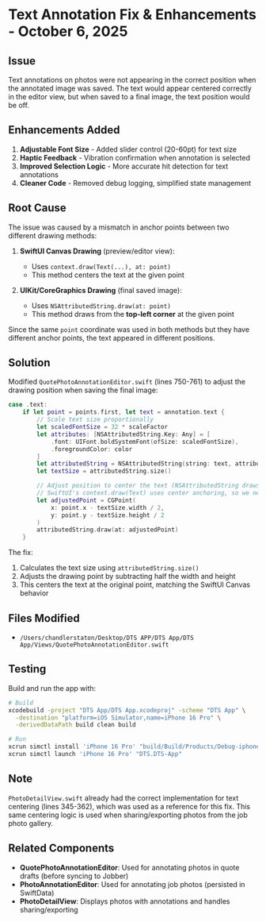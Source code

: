 # Text Annotation Fix & Enhancements - October 6, 2025

## Issue
Text annotations on photos were not appearing in the correct position when the annotated image was saved. The text would appear centered correctly in the editor view, but when saved to a final image, the text position would be off.

## Enhancements Added
1. **Adjustable Font Size** - Added slider control (20-60pt) for text size
2. **Haptic Feedback** - Vibration confirmation when annotation is selected
3. **Improved Selection Logic** - More accurate hit detection for text annotations
4. **Cleaner Code** - Removed debug logging, simplified state management

## Root Cause
The issue was caused by a mismatch in anchor points between two different drawing methods:

1. **SwiftUI Canvas Drawing** (preview/editor view):
   - Uses `context.draw(Text(...), at: point)`
   - This method centers the text at the given point

2. **UIKit/CoreGraphics Drawing** (final saved image):
   - Uses `NSAttributedString.draw(at: point)`
   - This method draws from the **top-left corner** at the given point

Since the same `point` coordinate was used in both methods but they have different anchor points, the text appeared in different positions.

## Solution
Modified `QuotePhotoAnnotationEditor.swift` (lines 750-761) to adjust the drawing position when saving the final image:

```swift
case .text:
    if let point = points.first, let text = annotation.text {
        // Scale text size proportionally
        let scaledFontSize = 32 * scaleFactor
        let attributes: [NSAttributedString.Key: Any] = [
            .font: UIFont.boldSystemFont(ofSize: scaledFontSize),
            .foregroundColor: color
        ]
        let attributedString = NSAttributedString(string: text, attributes: attributes)
        let textSize = attributedString.size()

        // Adjust position to center the text (NSAttributedString draws from top-left)
        // SwiftUI's context.draw(Text) uses center anchoring, so we need to match that
        let adjustedPoint = CGPoint(
            x: point.x - textSize.width / 2,
            y: point.y - textSize.height / 2
        )
        attributedString.draw(at: adjustedPoint)
    }
```

The fix:
1. Calculates the text size using `attributedString.size()`
2. Adjusts the drawing point by subtracting half the width and height
3. This centers the text at the original point, matching the SwiftUI Canvas behavior

## Files Modified
- `/Users/chandlerstaton/Desktop/DTS APP/DTS App/DTS App/Views/QuotePhotoAnnotationEditor.swift`

## Testing
Build and run the app with:
```bash
# Build
xcodebuild -project "DTS App/DTS App.xcodeproj" -scheme "DTS App" \
  -destination "platform=iOS Simulator,name=iPhone 16 Pro" \
  -derivedDataPath build clean build

# Run
xcrun simctl install 'iPhone 16 Pro' "build/Build/Products/Debug-iphonesimulator/DTS App.app"
xcrun simctl launch 'iPhone 16 Pro' "DTS.DTS-App"
```

## Note
`PhotoDetailView.swift` already had the correct implementation for text centering (lines 345-362), which was used as a reference for this fix. This same centering logic is used when sharing/exporting photos from the job photo gallery.

## Related Components
- **QuotePhotoAnnotationEditor**: Used for annotating photos in quote drafts (before syncing to Jobber)
- **PhotoAnnotationEditor**: Used for annotating job photos (persisted in SwiftData)
- **PhotoDetailView**: Displays photos with annotations and handles sharing/exporting
